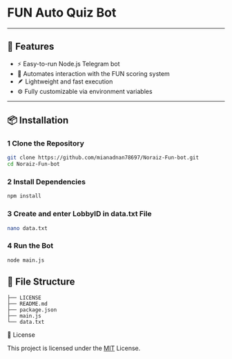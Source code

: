 #  FUN Auto Quiz Bot

---

## 🚀 Features
- ⚡ Easy-to-run Node.js Telegram bot  
- 🤖 Automates interaction with the FUN scoring system  
- 🪶 Lightweight and fast execution  
- ⚙️ Fully customizable via environment variables  

---

## 📦 Installation

### 1 Clone the Repository
```bash
git clone https://github.com/mianadnan78697/Noraiz-Fun-bot.git
cd Noraiz-Fun-bot
```
### 2 Install Dependencies
```bash
npm install
```
### 3 Create and enter LobbyID in data.txt File
```bash
nano data.txt
```
### 4 Run the Bot
```bash
node main.js
```
## 📂 File Structure
```
├── LICENSE
├── README.md
├── package.json
├── main.js
└── data.txt
```

📜 License

This project is licensed under the [MIT](LICENSE) License.

